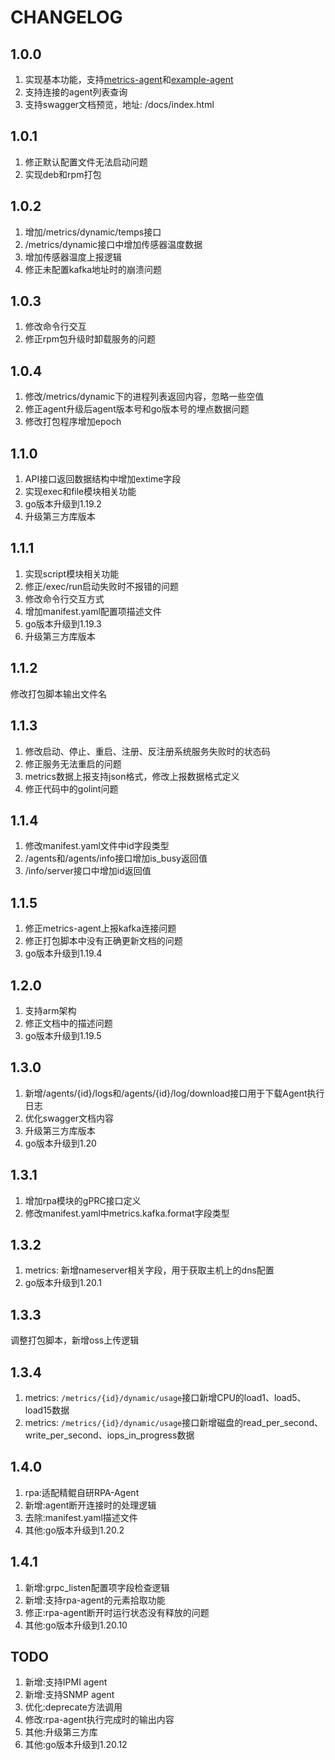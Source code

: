 # CHANGELOG

## 1.0.0

1. 实现基本功能，支持[metrics-agent](https://github.com/jkstack/metrics-agent)和[example-agent](https://github.com/jkstack/example-agent)
2. 支持连接的agent列表查询
3. 支持swagger文档预览，地址: /docs/index.html

## 1.0.1

1. 修正默认配置文件无法启动问题
2. 实现deb和rpm打包

## 1.0.2

1. 增加/metrics/dynamic/temps接口
2. /metrics/dynamic接口中增加传感器温度数据
3. 增加传感器温度上报逻辑
4. 修正未配置kafka地址时的崩溃问题

## 1.0.3

1. 修改命令行交互
2. 修正rpm包升级时卸载服务的问题

## 1.0.4

1. 修改/metrics/dynamic下的进程列表返回内容，忽略一些空值
2. 修正agent升级后agent版本号和go版本号的埋点数据问题
3. 修改打包程序增加epoch

## 1.1.0

1. API接口返回数据结构中增加extime字段
2. 实现exec和file模块相关功能
3. go版本升级到1.19.2
4. 升级第三方库版本

## 1.1.1

1. 实现script模块相关功能
2. 修正/exec/run启动失败时不报错的问题
3. 修改命令行交互方式
4. 增加manifest.yaml配置项描述文件
5. go版本升级到1.19.3
6. 升级第三方库版本

## 1.1.2

修改打包脚本输出文件名

## 1.1.3

1. 修改启动、停止、重启、注册、反注册系统服务失败时的状态码
2. 修正服务无法重启的问题
3. metrics数据上报支持json格式，修改上报数据格式定义
4. 修正代码中的golint问题

## 1.1.4

1. 修改manifest.yaml文件中id字段类型
2. /agents和/agents/info接口增加is_busy返回值
3. /info/server接口中增加id返回值

## 1.1.5

1. 修正metrics-agent上报kafka连接问题
2. 修正打包脚本中没有正确更新文档的问题
3. go版本升级到1.19.4

## 1.2.0

1. 支持arm架构
2. 修正文档中的描述问题
3. go版本升级到1.19.5

## 1.3.0

1. 新增/agents/{id}/logs和/agents/{id}/log/download接口用于下载Agent执行日志
2. 优化swagger文档内容
3. 升级第三方库版本
4. go版本升级到1.20

## 1.3.1

1. 增加rpa模块的gPRC接口定义
2. 修改manifest.yaml中metrics.kafka.format字段类型

## 1.3.2

1. metrics: 新增nameserver相关字段，用于获取主机上的dns配置
2. go版本升级到1.20.1

## 1.3.3

调整打包脚本，新增oss上传逻辑

## 1.3.4

1. metrics: `/metrics/{id}/dynamic/usage`接口新增CPU的load1、load5、load15数据
2. metrics: `/metrics/{id}/dynamic/usage`接口新增磁盘的read_per_second、write_per_second、iops_in_progress数据

## 1.4.0

1. rpa:适配精鲲自研RPA-Agent
2. 新增:agent断开连接时的处理逻辑
3. 去除:manifest.yaml描述文件
4. 其他:go版本升级到1.20.2

## 1.4.1

1. 新增:grpc_listen配置项字段检查逻辑
2. 新增:支持rpa-agent的元素拾取功能
3. 修正:rpa-agent断开时运行状态没有释放的问题
4. 其他:go版本升级到1.20.10

## TODO

1. 新增:支持IPMI agent
2. 新增:支持SNMP agent
3. 优化:deprecate方法调用
4. 修改:rpa-agent执行完成时的输出内容
5. 其他:升级第三方库
6. 其他:go版本升级到1.20.12